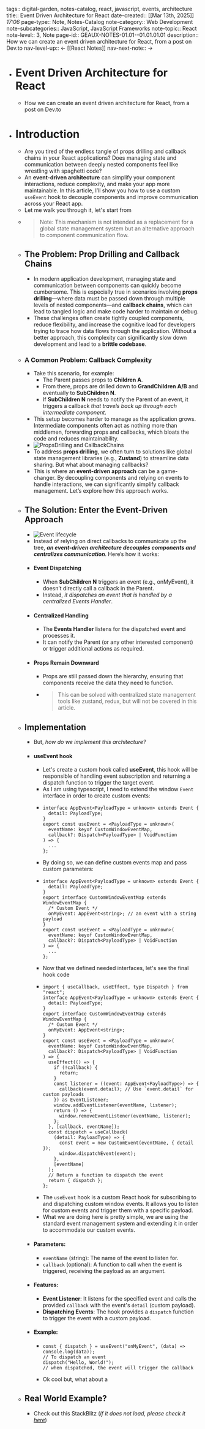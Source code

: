 tags:: digital-garden, notes-catalog, react, javascript, events, architecture
title:: Event Driven Architecture for React
date-created::   [[Mar 13th, 2025]] *17:06* 
page-type:: Note, Notes-Catalog
note-category:: Web Development
note-subcategories:: JavaScript, JavaScript Frameworks
note-topic:: React
note-level:: 3, Note 
page-id:: GEAUX-NOTES-01.01--01.01.01.01
description:: How we can create an event driven architecture for React, from a post on Dev.to
nav-level-up:: <- [[React Notes]] 
nav-next-note:: ->

- # Event Driven Architecture for React
	- How we can create an event driven architecture for React, from a post on Dev.to
- # Introduction
	- Are you tired of the endless tangle of props drilling and callback chains in your React applications? Does managing state and communication between deeply nested components feel like wrestling with spaghetti code?
	- An **event-driven architecture** can simplify your component interactions, reduce complexity, and make your app more maintainable. In this article, I’ll show you how to use a custom `useEvent` hook to decouple components and improve communication across your React app.
	- Let me walk you through it, let's start from
	- > Note: This mechanism is not intended as a replacement for a global state management system but an alternative approach to component communication flow.
	- ## The Problem: Prop Drilling and Callback Chains
		- In modern application development, managing state and communication between components can quickly become cumbersome. This is especially true in scenarios involving **props drilling**—where data must be passed down through multiple levels of nested components—and **callback chains**, which can lead to tangled logic and make code harder to maintain or debug.
		- These challenges often create tightly coupled components, reduce flexibility, and increase the cognitive load for developers trying to trace how data flows through the application. Without a better approach, this complexity can significantly slow down development and lead to a **brittle codebase**.
	- ### A Common Problem: Callback Complexity
		- Take this scenario, for example:
			- The Parent passes props to **Children A**.
			- From there, props are drilled down to **GrandChildren A/B** and eventually to **SubChildren N**.
			- If **SubChildren N** needs to notify the Parent of an event, it triggers a callback _that travels back up through each intermediate component_.
		- This setup becomes harder to manage as the application grows. Intermediate components often act as nothing more than middlemen, forwarding props and callbacks, which bloats the code and reduces maintainability.
		- ![PropsDrilling and CallbackChains](https://media2.dev.to/dynamic/image/width=800%2Cheight=%2Cfit=scale-down%2Cgravity=auto%2Cformat=auto/https%3A%2F%2Fdev-to-uploads.s3.amazonaws.com%2Fuploads%2Farticles%2Fqv02a84oz8bnyecnuiyy.png)
		- To address **props drilling**, we often turn to solutions like global state management libraries (e.g., **Zustand**) to streamline data sharing. But what about managing callbacks?
		- This is where an **event-driven approach** can be a game-changer. By decoupling components and relying on events to handle interactions, we can significantly simplify callback management. Let’s explore how this approach works.
	- ## The Solution: Enter the Event-Driven Approach
		- ![Event lifecycle](https://media2.dev.to/dynamic/image/width=800%2Cheight=%2Cfit=scale-down%2Cgravity=auto%2Cformat=auto/https%3A%2F%2Fdev-to-uploads.s3.amazonaws.com%2Fuploads%2Farticles%2Fakspkpcn7xme6t9ymjsw.png)
		- Instead of relying on direct callbacks to communicate up the tree, **_an event-driven architecture decouples components and centralizes communication_**. Here’s how it works:
		- #### Event Dispatching
			- When **SubChildren N** triggers an event (e.g., onMyEvent), it doesn’t directly call a callback in the Parent.
			- Instead, _it dispatches an event that is handled by a centralized Events Handler_.
		- #### [](https://dev.to/nicolalc/event-driven-architecture-for-clean-react-component-communication-fph?ref=dailydev#centralized-handling)Centralized Handling
			- The **Events Handler** listens for the dispatched event and processes it.
			- It can notify the Parent (or any other interested component) or trigger additional actions as required.
		- #### [](https://dev.to/nicolalc/event-driven-architecture-for-clean-react-component-communication-fph?ref=dailydev#props-remain-downward)Props Remain Downward
			- Props are still passed down the hierarchy, ensuring that components receive the data they need to function.
			- > This can be solved with centralized state management tools like zustand, redux, but will not be covered in this article.
	- ## Implementation
		- But, _how do we implement this architecture?_
		- #### [](https://dev.to/nicolalc/event-driven-architecture-for-clean-react-component-communication-fph?ref=dailydev#useevent-hook)useEvent hook
			- Let's create a custom hook called **useEvent**, this hook will be responsible of handling event subscription and returning a dispatch function to trigger the target event.
			- As I am using typescript, I need to extend the window `Event` interface in order to create custom events:
			- ```
			  interface AppEvent<PayloadType = unknown> extends Event {
			    detail: PayloadType;
			  }
			  export const useEvent = <PayloadType = unknown>(
			    eventName: keyof CustomWindowEventMap,
			    callback?: Dispatch<PayloadType> | VoidFunction
			  ) => {
			    ...
			  };
			  ```
			- By doing so, we can define custom events map and pass custom parameters:
			- ```
			  interface AppEvent<PayloadType = unknown> extends Event {
			    detail: PayloadType;
			  }
			  export interface CustomWindowEventMap extends WindowEventMap {
			    /* Custom Event */
			    onMyEvent: AppEvent<string>; // an event with a string payload
			  }
			  export const useEvent = <PayloadType = unknown>(
			    eventName: keyof CustomWindowEventMap,
			    callback?: Dispatch<PayloadType> | VoidFunction
			  ) => {
			    ...
			  };
			  ```
			- Now that we defined needed interfaces, let's see the final hook code
			- ```
			  import { useCallback, useEffect, type Dispatch } from "react";
			  interface AppEvent<PayloadType = unknown> extends Event {
			    detail: PayloadType;
			  }
			  export interface CustomWindowEventMap extends WindowEventMap {
			    /* Custom Event */
			    onMyEvent: AppEvent<string>;
			  }
			  export const useEvent = <PayloadType = unknown>(
			    eventName: keyof CustomWindowEventMap,
			    callback?: Dispatch<PayloadType> | VoidFunction
			  ) => {
			    useEffect(() => {
			      if (!callback) {
			        return;
			      }
			      const listener = ((event: AppEvent<PayloadType>) => {
			        callback(event.detail); // Use `event.detail` for custom payloads
			      }) as EventListener;
			      window.addEventListener(eventName, listener);
			      return () => {
			        window.removeEventListener(eventName, listener);
			      };
			    }, [callback, eventName]);
			    const dispatch = useCallback(
			      (detail: PayloadType) => {
			        const event = new CustomEvent(eventName, { detail });
			        window.dispatchEvent(event);
			      },
			      [eventName]
			    );
			    // Return a function to dispatch the event
			    return { dispatch };
			  };
			  ```
			- The `useEvent` hook is a custom React hook for subscribing to and dispatching custom window events. It allows you to listen for custom events and trigger them with a specific payload.
			- What we are doing here is pretty simple, we are using the standard event management system and extending it in order to accommodate our custom events.
		- #### [](https://dev.to/nicolalc/event-driven-architecture-for-clean-react-component-communication-fph?ref=dailydev#parameters)Parameters:
			- `eventName` (string): The name of the event to listen for.
			- `callback` (optional): A function to call when the event is triggered, receiving the payload as an argument.
		- #### [](https://dev.to/nicolalc/event-driven-architecture-for-clean-react-component-communication-fph?ref=dailydev#features)Features:
			- **Event Listener**: It listens for the specified event and calls the provided `callback` with the event's `detail` (custom payload).
			- **Dispatching Events**: The hook provides a `dispatch` function to trigger the event with a custom payload.
		- #### [](https://dev.to/nicolalc/event-driven-architecture-for-clean-react-component-communication-fph?ref=dailydev#example)Example:
			- ```
			  const { dispatch } = useEvent("onMyEvent", (data) => console.log(data));
			  // To dispatch an event
			  dispatch("Hello, World!");
			  // when dispatched, the event will trigger the callback
			  ```
			- Ok cool but, what about a
	- ## [](https://dev.to/nicolalc/event-driven-architecture-for-clean-react-component-communication-fph?ref=dailydev#real-world-example)Real World Example?
		- Check out this StackBlitz (_if it does not load, please check it [here](https://stackblitz.com/edit/event-drive-arch?file=src%2FApp.tsx)_)